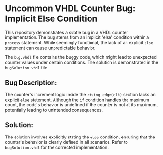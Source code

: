 # Uncommon VHDL Counter Bug: Implicit Else Condition

This repository demonstrates a subtle bug in a VHDL counter implementation. The bug stems from an implicit 'else' condition within a `process` statement.  While seemingly functional, the lack of an explicit `else` statement can cause unpredictable behavior.

The `bug.vhdl` file contains the buggy code, which might lead to unexpected counter values under certain conditions.  The solution is demonstrated in the `bugSolution.vhdl` file.

## Bug Description:
The counter's increment logic inside the `rising_edge(clk)` section lacks an explicit `else` statement. Although the `if` condition handles the maximum count,  the code's behavior is undefined if the counter is not at its maximum, potentially leading to unintended consequences.

## Solution:
The solution involves explicitly stating the `else` condition, ensuring that the counter's behavior is clearly defined in all scenarios.  Refer to `bugSolution.vhdl` for the corrected implementation.